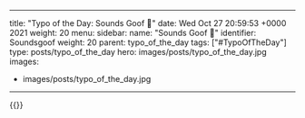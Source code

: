 
---
title: "Typo of the Day: Sounds Goof 🤪"
date: Wed Oct 27 20:59:53 +0000 2021
weight: 20
menu:
  sidebar:
    name: "Sounds Goof 🤪"
    identifier: Soundsgoof
    weight: 20
    parent: typo_of_the_day
tags: ["#TypoOfTheDay"]
type: posts/typo_of_the_day
hero: images/posts/typo_of_the_day.jpg
images:
- images/posts/typo_of_the_day.jpg
---


{{<x user="mariatta" id="1453466505287323649">}}

